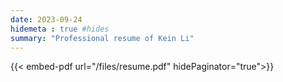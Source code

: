 ```yaml
---
date: 2023-09-24
hidemeta : true #hides
summary: "Professional resume of Kein Li"
---
```


{{< embed-pdf url="/files/resume.pdf" hidePaginator="true">}}